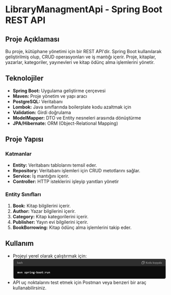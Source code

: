 # LibraryManagmentApi - Spring Boot REST API

## Proje Açıklaması
Bu proje, kütüphane yönetimi için bir REST API'dir. Spring Boot kullanılarak geliştirilmiş olup, CRUD operasyonları ve iş mantığı içerir. Proje, kitaplar, yazarlar, kategoriler, yayınevleri ve kitap ödünç alma işlemlerini yönetir.

## Teknolojiler
* **Spring Boot:** Uygulama geliştirme çerçevesi
* **Maven:** Proje yönetim ve yapı aracı
* **PostgreSQL:** Veritabanı
* **Lombok:** Java sınıflarında boilerplate kodu azaltmak için
* **Validation:** Girdi doğrulama
* **ModelMapper:** DTO ve Entity nesneleri arasında dönüştürme
* **JPA/Hibernate:** ORM (Object-Relational Mapping)

## Proje Yapısı

### Katmanlar
* **Entity:** Veritabanı tablolarını temsil eder.
* **Repository:** Veritabanı işlemleri için CRUD metotlarını sağlar.
* **Service:** İş mantığını içerir.
* **Controller:** HTTP isteklerini işleyip yanıtları yönetir

### Entity Sınıfları
1. **Book:** Kitap bilgilerini içerir.
2. **Author:** Yazar bilgilerini içerir.
3. **Category:** Kitap kategorilerini içerir.
4. **Publisher:** Yayın evi bilgilerini içerir.
5. **BookBorrowing:** Kitap ödünç alma işlemlerini takip eder.

## Kullanım
* Projeyi yerel olarak çalıştırmak için:
    ![img.png](img.png)
* API uç noktalarını test etmek için Postman veya benzeri bir araç kullanabilirsiniz.

